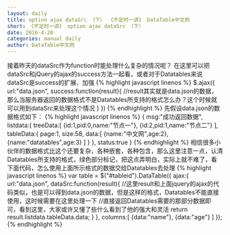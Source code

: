 ```yaml
---
layout: daily
title: option ajax dataSrc （下） 《不定时一讲》 DataTable中文网
short: 《不定时一讲》 option ajax dataSrc （下）
date: 2016-4-20
categories: manual daily
author: DataTable中文网
---
```

接着昨天的dataSrc作为function时能处理什么复杂的情况呢？
在这里可以把dataSrc和jQuery的ajax的success方法一起看，或者对于Datatables来说dataSrc是success的扩展、加强
{% highlight javascript linenos %}
$.ajax({
    url:"data.json",
    success:function(result){
        //result其实就是data.json的数据，那么当服务器返回的数据格式不是Datatables所支持的格式怎么办？这个时候就可以用到dataSrc来处理这个情况
    }
})
{% endhighlight %}
先假设data.json的数据格式如下：
{% highlight javascript linenos %}
{
    msg:"成功返回数据",
    listdata:{
        treeData:[
            {id:1,pid:0,name:"节点一"},
            {id:2,pid:1,name:"节点二"}
        ],
        tableData:{
            page:1,
            size:58,
            data:[
                {name:"中文网",age:2},
                {name:"datatables",age:3}
            ]
        }
    },
    status:true
}
{% endhighlight %}
相信很多小伙伴的数据格式比这个还要复杂，各种嵌套，各种包含，那么这里注意一点，认清Datatables所支持的格式，绿色部分标记，把这点弄明白，实际上就不难了，看下面代码，怎么使用上面所示格式的数据交给Datatables去处理
{% highlight javascript linenos %}
var table = $("#tableid").DataTable({
    ajax:{
        url:"data.json",
        dataSrc:function(result){
            //这里result和上面jquery的ajax的代码类似，也是可以得到data.json的数据，但是这样的格式，Datatables不能直接使用，这时候需要在这里处理一下
            //直接返回Datatables需要的那部分数据即可，看到这里，大家或许又懂了些什么看到了他的强大和灵活
            return result.listdata.tableData.data;
        }
    },
    columns:[
        {data:"name"},
        {data:"age"}
    ]
});
{% endhighlight %}